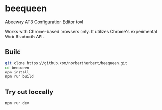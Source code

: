 # beequeen

Abeeway AT3 Configuration Editor tool

Works with Chrome-based browsers only. It utilizes Chrome's experimental Web Bluetooth API.

## Build

``` bash
git clone https://github.com/norbertherbert/beequeen.git
cd beequeen
npm install
npm run build
```

## Try out loccally

``` bash
npm run dev
```
